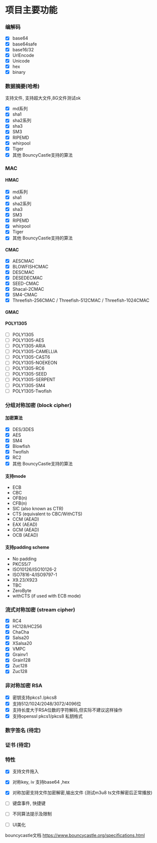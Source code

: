 # 项目主要功能

### 编解码

- [x] base64
- [x] base64safe
- [x] base16/32
- [x] UrlEncode
- [x] Unicode
- [x] hex
- [x] binary

### 数据摘要(哈希)

支持文件, 支持超大文件,8G文件测试ok

- [x] md系列
- [x] sha1
- [x] sha2系列
- [x] sha3
- [x] SM3
- [x] RIPEMD
- [x] whirpool
- [x] Tiger
- [x] 其他 BouncyCastle支持的算法

### MAC

#### HMAC

- [x] md系列
- [x] sha1
- [x] sha2系列
- [x] sha3
- [x] SM3
- [x] RIPEMD
- [x] whirpool
- [x] Tiger
- [x] 其他 BouncyCastle支持的算法

#### CMAC

- [x] AESCMAC
- [x] BLOWFISHCMAC
- [x] DESCMAC
- [x] DESEDECMAC
- [x] SEED-CMAC
- [x] Shacal-2CMAC
- [x] SM4-CMAC
- [x] Threefish-256CMAC  / Threefish-512CMAC / Threefish-1024CMAC  

#### GMAC

#### POLY1305 

- [ ] POLY1305
- [ ] POLY1305-AES
- [ ] POLY1305-ARIA
- [ ] POLY1305-CAMELLIA
- [ ] POLY1305-CAST6
- [ ] POLY1305-NOEKEON
- [ ] POLY1305-RC6
- [ ] POLY1305-SEED
- [ ] POLY1305-SERPENT
- [ ] POLY1305-SM4
- [ ] POLY1305-Twofish

### 分组对称加密 (block cipher)

#### 加密算法

- [x] DES/3DES
- [x] AES
- [x] SM4
- [x] Blowfish
- [x] Twofish
- [x] RC2
- [x] 其他 BouncyCastle支持的算法

#### 支持mode

- ECB
- CBC
- OFB(n)
- CFB(n)
- SIC (also known as CTR)
- CTS (equivalent to CBC/WithCTS)
- CCM (AEAD)
- EAX (AEAD)
- GCM (AEAD)
- OCB (AEAD)

#### 支持padding scheme

- No padding
- PKCS5/7
- ISO10126/ISO10126-2
- ISO7816-4/ISO9797-1
- X9.23/X923
- TBC
- ZeroByte
- withCTS (if used with ECB mode)


### 流式对称加密 (stream cipher)
- [x] RC4
- [x] HC128/HC256
- [x] ChaCha
- [x] Salsa20
- [x] XSalsa20
- [x] VMPC
- [x] Grainv1
- [x] Grain128
- [x] Zuc128
- [x] Zuc128

### 非对称加密 RSA

- [x]  密钥支持pkcs1 /pkcs8
- [x]  支持512/1024/2048/3072/4096位
- [x]  支持长度大于RSA位数的字符解码,但实际不建议这样操作
- [x]  支持openssl pkcs1/pkcs8 私钥格式

### 数字签名 (待定)

### 证书 (待定)

### 特性

- [x] 支持文件拖入
- [x] 对称key, iv 支持base64 ,hex
- [x] 对称加密支持文件加密解密,输出文件 (测试m3u8 ts文件解密后正常播放)
- [ ] 键盘事件, 快捷键
- [ ] 不同算法提示及限制
- [ ] UI美化


bouncycastle文档 https://www.bouncycastle.org/specifications.html
